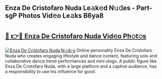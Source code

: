 ## Enza De Cristofaro Nuda Le𝚊k𝚎d N𝚞𝚍es - Part-sgP Photos Vid𝚎o Le𝚊ks B6ya8

# <h2><a href="http://fbbz2or.evod.top/?m=Enza+De+Cristofaro+Nuda">🔗 👉🔴 Enza De Cristofaro Nuda Vid𝚎o Ph𝚘t𝚘s</a></h2>

[![Enza De Cristofaro Nuda N𝚞d𝚎s](https://i.imgur.com/8V9OHl7.gif)](http://fbbz2or.evod.top/?m=Enza+De+Cristofaro+Nuda)
Online personality Enza De Cristofaro Nuda who creates engaging lifestyle and dance content, featuring solo and collaborative dance trend performances and mini vlogs. A public figure like Enza De Cristofaro Nuda, with a large platform and a captive audience, has a responsibility to use his influence for good. 
